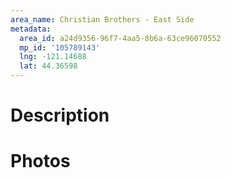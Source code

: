 ```yaml
---
area_name: Christian Brothers - East Side
metadata:
  area_id: a24d9356-96f7-4aa5-8b6a-63ce96070552
  mp_id: '105789143'
  lng: -121.14688
  lat: 44.36598
---
```

# Description

# Photos

